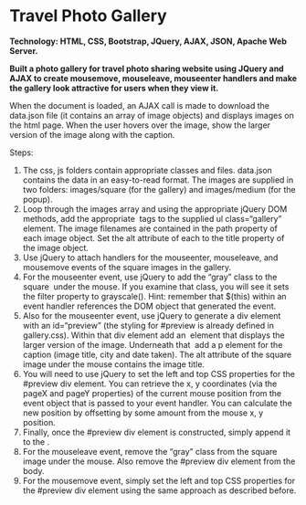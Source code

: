 # Travel Photo Gallery

**Technology: HTML, CSS, Bootstrap, JQuery, AJAX, JSON, Apache Web Server.** <br>

**Built a photo gallery for travel photo sharing website using JQuery and AJAX to create mousemove, mouseleave, mouseenter handlers and make the gallery look attractive for users when they view it.**<br>


When the document is loaded, an AJAX call is made to download the data.json file (it contains an array of image objects) and displays images on the html page. When the user hovers over the image, show the larger version of the image along with the caption. <br>

Steps:<br>
1.	The css, js folders contain appropriate classes and files. data.json contains the data in an easy-to-read format. The images are supplied in two folders: images/square (for the gallery) and images/medium (for the popup).<br>
2.	Loop through the images array and using the appropriate jQuery DOM methods, add the appropriate <img> tags to the supplied ul class=“gallery” element. The image filenames are contained in the path property of each image object. Set the alt attribute of each <img>to the title property of the image object.<br>
3.	Use jQuery to attach handlers for the mouseenter, mouseleave, and mousemove events of the square images in the gallery.<br>
4.	For the mouseenter event, use jQuery to add the “gray” class to the square <img> under the mouse. If you examine that class, you will see it sets the filter property to grayscale(). Hint: remember that $(this) within an event handler references the DOM object that generated the event.<br>
5.	Also for the mouseenter event, use jQuery to generate a div element with an id=“preview” (the styling for #preview is already defined in gallery.css). Within that div element add an <img> element that displays the larger version of the image. Underneath that <img> add a p element for the caption (image title, city and date taken). The alt attribute of the square image under the mouse contains the image title. <br>
6.	You will need to use jQuery to set the left and top CSS properties for the #preview div element. You can retrieve the x, y coordinates (via the pageX and pageY properties) of the current mouse position from the event object that is passed to your event handler. You can calculate the new position by offsetting by some amount from the mouse x, y position.<br>
7.	Finally, once the #preview div element is constructed, simply append it to the <body>.<br>
8.	For the mouseleave event, remove the “gray” class from the square image under the mouse. Also remove the #preview div element from the body.<br>
9.	For the mousemove event, simply set the left and top CSS properties for the #preview div element using the same approach as described before.<br>
